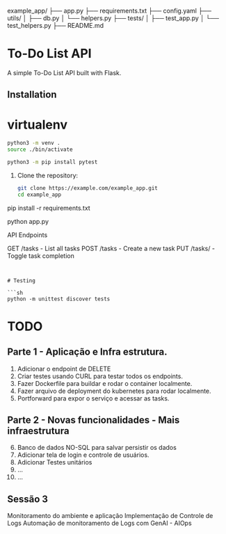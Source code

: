 example_app/
├── app.py
├── requirements.txt
├── config.yaml
├── utils/
│   ├── db.py
│   └── helpers.py
├── tests/
│   ├── test_app.py
│   └── test_helpers.py
├── README.md


# To-Do List API

A simple To-Do List API built with Flask.

## Installation





# virtualenv

```sh
python3 -m venv .
source ./bin/activate

python3 -m pip install pytest

```



1. Clone the repository:
   ```bash
   git clone https://example.com/example_app.git
   cd example_app

pip install -r requirements.txt


python app.py

API Endpoints

GET /tasks - List all tasks
POST /tasks - Create a new task
PUT /tasks/<id> - Toggle task completion

```


# Testing

```sh
python -m unittest discover tests

```


# TODO


## Parte 1 - Aplicação e Infra estrutura.

1. Adicionar o endpoint de DELETE
2. Criar testes usando CURL para testar todos os endpoints.
3. Fazer Dockerfile para buildar e rodar o container localmente.
4. Fazer arquivo de deployment do kubernetes para rodar localmente.
5. Portforward para expor o serviço e acessar as tasks.


## Parte 2 - Novas funcionalidades - Mais infraestrutura
6. Banco de dados NO-SQL para salvar persistir os dados
7. Adicionar tela de login e controle de usuários. 
8. Adicionar Testes unitários
9. ...
10. ...


## Sessão 3
Monitoramento do ambiente e aplicação
Implementação de Controle de Logs
Automação de monitoramento de Logs com GenAI - AIOps

